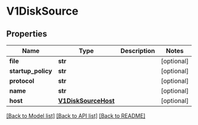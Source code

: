 # V1DiskSource

## Properties
Name | Type | Description | Notes
------------ | ------------- | ------------- | -------------
**file** | **str** |  | [optional]
**startup_policy** | **str** |  | [optional]
**protocol** | **str** |  | [optional]
**name** | **str** |  | [optional]
**host** | [**V1DiskSourceHost**](V1DiskSourceHost.md) |  | [optional]

[[Back to Model list]](../README.md#documentation-for-models) [[Back to API list]](../README.md#documentation-for-api-endpoints) [[Back to README]](../README.md)


